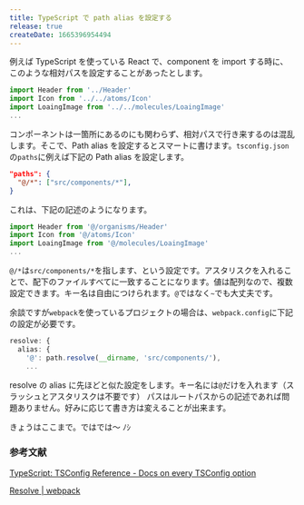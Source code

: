 ```yaml
---
title: TypeScript で path alias を設定する
release: true
createDate: 1665396954494
---
```


例えば TypeScript を使っている React で、component を import する時に、このような相対パスを設定することがあったとします。

```ts
import Header from '../Header'
import Icon from '../../atoms/Icon'
import LoaingImage from '../../molecules/LoaingImage'
...
```

コンポーネントは一箇所にあるのにも関わらず、相対パスで行き来するのは混乱します。そこで、Path alias を設定するとスマートに書けます。`tsconfig.json`の`paths`に例えば下記の Path alias を設定します。

```json
"paths": {
  "@/*": ["src/components/*"],
}
```

これは、下記の記述のようになります。

```ts
import Header from '@/organisms/Header'
import Icon from '@/atoms/Icon'
import LoaingImage from '@/molecules/LoaingImage'
...
```

`@/*`は`src/components/*`を指します、という設定です。アスタリスクを入れることで、配下のファイルすべてに一致することになります。値は配列なので、複数設定できます。キー名は自由につけられます。`@`ではなく`~`でも大丈夫です。

余談ですが`webpack`を使っているプロジェクトの場合は、`webpack.config`に下記の設定が必要です。

```ts
resolve: {
  alias: {
    '@': path.resolve(__dirname, 'src/components/'),
    ...
```

resolve の alias に先ほどと似た設定をします。キー名には`@`だけを入れます（スラッシュとアスタリスクは不要です）
パスはルートパスからの記述であれば問題ありません。好みに応じて書き方は変えることが出来ます。

きょうはここまで。ではでは〜 ﾉｼ

### 参考文献

[TypeScript: TSConfig Reference - Docs on every TSConfig option](https://www.typescriptlang.org/tsconfig#paths)

[Resolve | webpack](https://webpack.js.org/configuration/resolve/#resolvealias)
